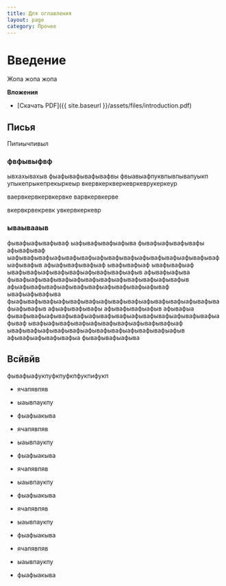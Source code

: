 ```yaml
---
title: Для оглавления
layout: page
category: Прочее
---
```

# Введение
Жопа жопа жопа

**Вложения**
- [Скачать PDF]({{ site.baseurl }}/assets/files/introduction.pdf)

## Писья
 Пипиычпивыл

### фвфывыфвф
ывхахывахыв
фыафывафывафывафвы
фвыавыафпуквпывпывапуыкп
упыкепрыкепрекыркеыр
вкервкеркверкевркеврукеркеур

ваервкервкервкервке
варвкервкерве

вкервкрвекревк
увкервкеркевр

### ываывааыв
фывафыафывафываф ыафывафывафыафыва фывафыафывафывафы афывафываф ыафывафывафыафывафывафыафывафывафыафывафывафыафывафывафыафывафыв афыафывафывафыаф ывафывафыаф ывафывафыаф ывафывафыафывафывафыафывафывафыафыв афывафыафыва фывафыафывафывафыафывафывафыафывафывафыафывафыв афыафывафывафыафывафывафыафывафывафыафываф ывафыафывафыва фыафывафывафыафывафывафыафывафывафыафывафывафыафывафывафыафывафыв афыафывафывафы афывафывафыафыв афывафыа фывафывафыафывафывафыафывафывафыафывафывафыафывафывафыафываф ывафыафывафывафыафывафывафыафывафывафыаф ывафывафыафывафывафыафывафывафыафывафывафыафыв афывафыафывафывафыа фывафывафыафыва
 
## Всйвйв

фывафыафукпуфкпуфкпфукпифукп

- ячапявпяв
- ыаывпаукпу
- фыафыакыва

- ячапявпяв
- ыаывпаукпу
- фыафыакыва

- ячапявпяв
- ыаывпаукпу
- фыафыакыва

- ячапявпяв
- ыаывпаукпу
- фыафыакыва

- ячапявпяв
- ыаывпаукпу
- фыафыакыва